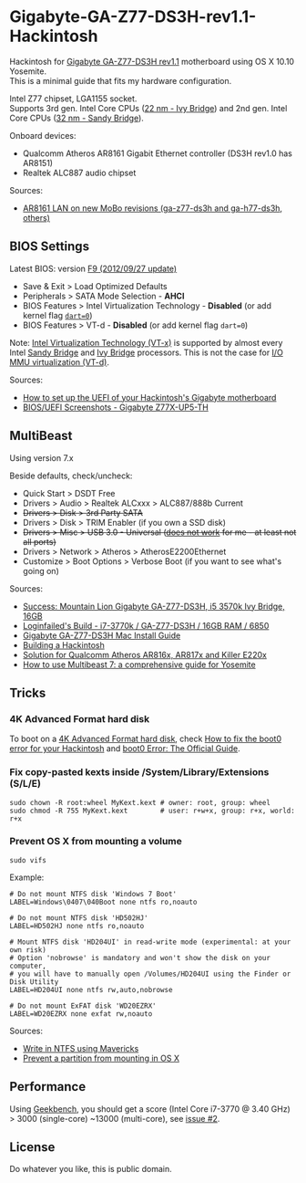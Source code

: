 # Gigabyte-GA-Z77-DS3H-rev1.1-Hackintosh

Hackintosh for [Gigabyte GA-Z77-DS3H rev1.1](http://www.gigabyte.com/products/product-page.aspx?pid=4326) motherboard using OS X 10.10 Yosemite.  
This is a minimal guide that fits my hardware configuration.

Intel Z77 chipset, LGA1155 socket.  
Supports 3rd gen. Intel Core CPUs ([22 nm - Ivy Bridge](http://en.wikipedia.org/wiki/Ivy_Bridge_(microarchitecture))) and 2nd gen. Intel Core CPUs ([32 nm - Sandy Bridge](http://en.wikipedia.org/wiki/Sandy_Bridge)).

Onboard devices:
- Qualcomm Atheros AR8161 Gigabit Ethernet controller (DS3H rev1.0 has AR8151)
- Realtek ALC887 audio chipset

Sources:
- [AR8161 LAN on new MoBo revisions (ga-z77-ds3h and ga-h77-ds3h, others)](http://www.tonymacx86.com/desktop-compatibility/77447-ar8161-lan-new-mobo-revisions-ga-z77-ds3h-ga-h77-ds3h-others.html)

## BIOS Settings

Latest BIOS: version [F9 (2012/09/27 update)](http://www.gigabyte.com/products/product-page.aspx?pid=4326#bios)

- Save & Exit > Load Optimized Defaults
- Peripherals > SATA Mode Selection - **AHCI**
- BIOS Features > Intel Virtualization Technology - **Disabled** (or add kernel flag [`dart=0`](https://github.com/tkrotoff/Gigabyte-GA-Z77-DS3H-rev1.1-Hackintosh/issues/1))
- BIOS Features > VT-d - **Disabled** (or add kernel flag `dart=0`)

Note: [Intel Virtualization Technology (VT-x)](http://en.wikipedia.org/wiki/X86_virtualization#Intel_virtualization_.28VT-x.29)
is supported by almost every Intel [Sandy Bridge](http://en.wikipedia.org/wiki/Sandy_Bridge_%28microarchitecture%29)
and [Ivy Bridge](http://en.wikipedia.org/wiki/Ivy_Bridge_%28microarchitecture%29) processors.
This is not the case for [I/O MMU virtualization (VT-d)](http://en.wikipedia.org/wiki/X86_virtualization#I.2FO_MMU_virtualization_.28AMD-Vi_and_VT-d.29).

Sources:
- [How to set up the UEFI of your Hackintosh's Gigabyte motherboard](http://www.macbreaker.com/2012/08/set-up-hackintosh-gigabyte-uefi.html)
- [BIOS/UEFI Screenshots - Gigabyte Z77X-UP5-TH](http://www.tonymacx86.com/bios-uefi/130888-bios-uefi-screenshots-gigabyte-z77x-up5-th.html)

## MultiBeast

Using version 7.x

Beside defaults, check/uncheck:
- Quick Start > DSDT Free
- Drivers > Audio > Realtek ALCxxx > ALC887/888b Current
- ~~Drivers > Disk > 3rd Party SATA~~
- Drivers > Disk > TRIM Enabler (if you own a SSD disk)
- ~~Drivers > Misc > USB 3.0 - Universal ([does not work](https://github.com/tkrotoff/Gigabyte-GA-Z77-DS3H-rev1.1-Hackintosh/issues/8) for me - at least not all ports)~~
- Drivers > Network > Atheros > AtherosE2200Ethernet
- Customize > Boot Options > Verbose Boot (if you want to see what's going on)

Sources:
- [Success: Mountain Lion Gigabyte GA-Z77-DS3H, i5 3570k Ivy Bridge, 16GB](http://www.tonymacx86.com/user-builds/75407-success-mountain-lion-gigabyte-ga-z77-ds3h-i5-3570k-ivy-bridge-16gb.html)
- [Loginfailed's Build - i7-3770k / GA-Z77-DS3H / 16GB RAM / 6850](http://www.tonymacx86.com/golden-builds/74578-loginfaileds-build-i7-3770k-ga-z77-ds3h-16gb-ram-6850-a.html)
- [Gigabyte GA-Z77-DS3H Mac Install Guide](http://www.insanelymac.com/forum/topic/283293-gigabyte-ga-z77-ds3h-mac-install-guide/)
- [Building a Hackintosh](http://www.savjee.be/2012/12/building-a-hackintosh/)
- [Solution for Qualcomm Atheros AR816x, AR817x and Killer E220x](http://www.insanelymac.com/forum/topic/300056-solution-for-qualcomm-atheros-ar816x-ar817x-and-killer-e220x/)
- [How to use Multibeast 7: a comprehensive guide for Yosemite](http://www.macbreaker.com/2014/11/how-to-use-multibeast-7-yosemite-guide.html)

## Tricks

### 4K Advanced Format hard disk

To boot on a [4K Advanced Format hard disk](http://en.wikipedia.org/wiki/Advanced_Format), check [How to fix the boot0 error for your Hackintosh](http://www.macbreaker.com/2012/02/hackintosh-boot0-error.html) and [boot0 Error: The Official Guide](http://www.tonymacx86.com/25-boot0-error-official-guide.html).

### Fix copy-pasted kexts inside /System/Library/Extensions (S/L/E)

```Shell
sudo chown -R root:wheel MyKext.kext # owner: root, group: wheel
sudo chmod -R 755 MyKext.kext        # user: r+w+x, group: r+x, world: r+x
```

### Prevent OS X from mounting a volume

```Shell
sudo vifs
```

Example:
```
# Do not mount NTFS disk 'Windows 7 Boot'
LABEL=Windows\0407\040Boot none ntfs ro,noauto

# Do not mount NTFS disk 'HD502HJ'
LABEL=HD502HJ none ntfs ro,noauto

# Mount NTFS disk 'HD204UI' in read-write mode (experimental: at your own risk)
# Option 'nobrowse' is mandatory and won't show the disk on your computer,
# you will have to manually open /Volumes/HD204UI using the Finder or Disk Utility
LABEL=HD204UI none ntfs rw,auto,nobrowse

# Do not mount ExFAT disk 'WD20EZRX'
LABEL=WD20EZRX none exfat rw,noauto
```

Sources:
- [Write in NTFS using Mavericks](http://apple.stackexchange.com/a/112990)
- [Prevent a partition from mounting in OS X](http://www.cnet.com/how-to/prevent-a-partition-from-mounting-in-os-x/)

## Performance

Using [Geekbench](http://www.primatelabs.com/geekbench/), you should get a score (Intel Core i7-3770 @ 3.40 GHz) > 3000 (single-core) ~13000 (multi-core), see [issue #2](https://github.com/tkrotoff/Gigabyte-GA-Z77-DS3H-rev1.1-Hackintosh/issues/2).

## License

Do whatever you like, this is public domain.
